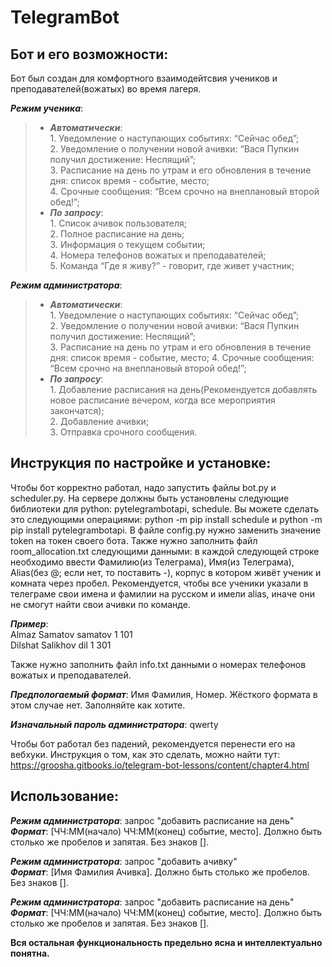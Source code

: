# TelegramBot

## Бот и его возможности:  
Бот был создан для комфортного взаимодейтсвия учеников и преподавателей(вожатых) во время лагеря. 

***Режим ученика***:  
> * ***Автоматически***:  
    1. Уведомление о наступающих событиях: “Сейчас обед”;  
    2. Уведомление о получении новой ачивки: “Вася Пупкин получил достижение: Неспящий”;  
    3. Расписание на день по утрам и его обновления в течение дня: список время - событие, место;  
    4. Срочные сообщения: “Всем срочно на внеплановый второй обед!”;
> * ***По запросу***:  
    1. Список ачивок пользователя;  
    2. Полное расписание на день;  
    3. Информация о текущем событии;  
    4. Номера телефонов вожатых и преподавателей;  
    5. Команда “Где я живу?” - говорит, где живет участник;  
    
***Режим администратора***:  
> * ***Автоматически***:  
    1. Уведомление о наступающих событиях: “Сейчас обед”;  
    2. Уведомление о получении новой ачивки: “Вася Пупкин получил достижение: Неспящий”;  
    3. Расписание на день по утрам и его обновления в течение дня: список время - событие, место;
    4. Срочные сообщения: “Всем срочно на внеплановый второй обед!”;  
> * ***По запросу***:  
    1. Добавление расписания на день(Рекомендуется добавлять новое расписание вечером, когда все мероприятия закончатся);  
    2. Добавление ачивки;  
    3. Отправка срочного сообщения.

## Инструкция по настройке и установке: 
Чтобы бот корректно работал, надо запустить файлы bot.py и scheduler.py. На сервере должны быть установлены следующие библиотеки для python: pytelegrambotapi, schedule.
Вы можете сделать это следующими операциями: python -m pip install schedule и python -m pip install pytelegrambotapi. В файле config.py нужно заменить значение token на токен своего бота. Также нужно заполнить файл room_allocation.txt следующими данными: в каждой следующей строке необходимо ввести Фамилию(из Телеграма), Имя(из Телеграма), Alias(без @; если нет, то поставить -), корпус в котором живёт ученик и комната через пробел. Рекомендуется, чтобы все ученики указали в телеграме свои имена и фамилии на русском и имели alias, иначе они не смогут найти свои ачивки по команде. 

***Пример***:  
Almaz Samatov samatov 1 101  
Dilshat Salikhov dil 1 301  

Также нужно заполнить файл info.txt данными о номерах телефонов вожатых и преподавателей.  
  
***Предпологаемый формат***: Имя Фамилия, Номер. Жёсткого формата в этом случае нет. Заполняйте как хотите.  

***Изначальный пароль администратора***: qwerty  

Чтобы бот работал без падений, рекомендуется перенести его на вебхуки. Инструкция о том, как это сделать, можно найти тут: https://groosha.gitbooks.io/telegram-bot-lessons/content/chapter4.html

## Использование:  

***Режим администратора***: запрос "добавить расписание на день"  
***Формат***: [ЧЧ:ММ(начало) ЧЧ:ММ(конец) событие, место]. Должно быть столько же пробелов и запятая. Без знаков [].  

***Режим администратора***: запрос "добавить ачивку"  
***Формат***: [Имя Фамилия Ачивка]. Должно быть столько же пробелов. Без знаков [].   

***Режим администратора***: запрос "добавить расписание на день"  
***Формат***: [ЧЧ:ММ(начало) ЧЧ:ММ(конец) событие, место]. Должно быть столько же пробелов и запятая. Без знаков [].  

**Вся остальная функциональность предельно ясна и интеллектуально понятна.**
